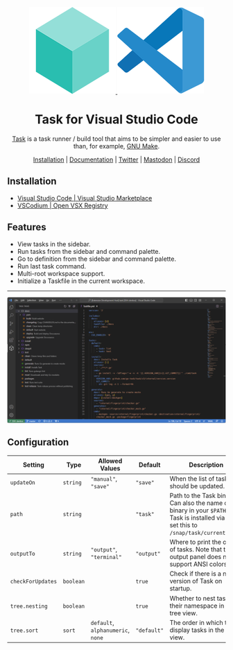 <div align="center">
  <a href="https://taskfile.dev">
    <img src="./res/task.png" />
  </a>
  <a href="https://taskfile.dev">
    <img src="./res/vscode.png"/>
  </a>

  <h1>Task for Visual Studio Code</h1>

  <p>
    <a href="https://taskfile.dev">Task</a> is a task runner / build tool that aims to be simpler and easier to use than, for example, <a href="https://www.gnu.org/software/make/">GNU Make<a>.
  </p>

  <p>
    <a href="https://taskfile.dev/installation/">Installation</a> | <a href="https://taskfile.dev/usage/">Documentation</a> | <a href="https://twitter.com/taskfiledev">Twitter</a> | <a href="https://fosstodon.org/@task">Mastodon</a> | <a href="https://discord.gg/6TY36E39UK">Discord</a>
  </p>
</div>

## Installation

- [Visual Studio Code | Visual Studio Marketplace](https://marketplace.visualstudio.com/items?itemName=task.vscode-task)
- [VSCodium | Open VSX Registry](https://open-vsx.org/extension/task/vscode-task)

## Features

- View tasks in the sidebar.
- Run tasks from the sidebar and command palette.
- Go to definition from the sidebar and command palette.
- Run last task command.
- Multi-root workspace support.
- Initialize a Taskfile in the current workspace.

---

![Task for Visual Studio Code Preview](./res/preview.png)

## Configuration

| Setting           | Type      | Allowed Values                    | Default     | Description                                                                                                                                   |
| ----------------- | --------- | --------------------------------- | ----------- | --------------------------------------------------------------------------------------------------------------------------------------------- |
| `updateOn`        | `string`  | `"manual"`, `"save"`              | `"save"`    | When the list of tasks should be updated.                                                                                                     |
| `path`            | `string`  |                                   | `"task"`    | Path to the Task binary. Can also the name of a binary in your `$PATH`. If Task is installed via Snap, set this to `/snap/task/current/task`. |
| `outputTo`        | `string`  | `"output"`, `"terminal"`          | `"output"`  | Where to print the output of tasks. Note that the output panel does not support ANSI colors.                                                  |
| `checkForUpdates` | `boolean` |                                   | `true`      | Check if there is a newer version of Task on startup.                                                                                         |
| `tree.nesting`    | `boolean` |                                   | `true`      | Whether to nest tasks by their namespace in the tree view.                                                                                    |
| `tree.sort`       | `sort`    | `default`, `alphanumeric`, `none` | `"default"` | The order in which to display tasks in the tree view.                                                                                         |
